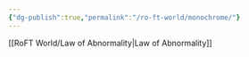 ```yaml
---
{"dg-publish":true,"permalink":"/ro-ft-world/monochrome/"}
---
```




[[RoFT World/Law of Abnormality\|Law of Abnormality]]